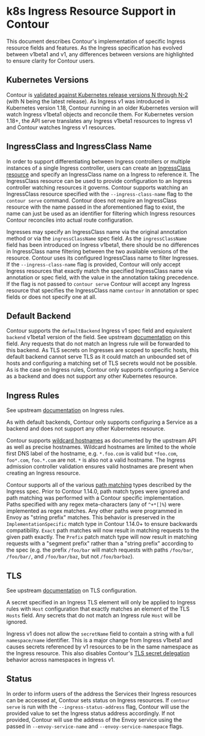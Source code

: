 # k8s Ingress Resource Support in Contour

<!-- TODO: uncomment once we finish enabling Ingress conformance in CI -->
<!-- As of Contour version 1.X, Contour is validated to be conformant to the Ingress spec using the upstream [Ingress controller conformance tests][0]. -->
<!-- However, outside of those tests, the Ingress spec can be interpreted differently by various Ingress controller implementations. -->

This document describes Contour's implementation of specific Ingress resource fields and features.
As the Ingress specification has evolved between v1beta1 and v1, any differences between versions are highlighted to ensure clarity for Contour users.

## Kubernetes Versions

Contour is [validated against Kubernetes release versions N through N-2][1] (with N being the latest release).
As Ingress v1 was introduced in Kubernetes version 1.18, Contour running in an older Kubernetes version will watch Ingress v1beta1 objects and reconcile them.
For Kubernetes version 1.18+, the API serve translates any Ingress v1beta1 resources to Ingress v1 and Contour watches Ingress v1 resources.

## IngressClass and IngressClass Name

In order to support differentiating between Ingress controllers or multiple instances of a single Ingress controller, users can create an [IngressClass resource][2] and specify an IngressClass name on a Ingress to reference it.
The IngressClass resource can be used to provide configuration to an Ingress controller watching resources it governs.
Contour supports watching an IngressClass resource specified with the `--ingress-class-name` flag to the `contour serve` command.
Contour does not require an IngressClass resource with the name passed in the aforementioned flag to exist, the name can just be used as an identifier for filtering which Ingress resources Contour reconciles into actual route configuration.

Ingresses may specify an IngressClass name via the original annotation method or via the `ingressClassName` spec field.
As the `ingressClassName` field has been introduced on Ingress v1beta1, there should be no differences in IngressClass name filtering between the two available versions of the resource.
Contour uses its configured IngressClass name to filter Ingresses.
If the `--ingress-class-name` flag is provided, Contour will only accept Ingress resources that exactly match the specified IngressClass name via annotation or spec field, with the value in the annotation taking precedence.
If the flag is not passed to `contour serve` Contour will accept any Ingress resource that specifies the IngressClass name `contour` in annotation or spec fields or does not specify one at all.

## Default Backend

Contour supports the `defaultBackend` Ingress v1 spec field and equivalent `backend` v1beta1 version of the field.
See upstream [documentation][3] on this field.
Any requests that do not match an Ingress rule will be forwarded to this backend.
As TLS secrets on Ingresses are scoped to specific hosts, this default backend cannot serve TLS as it could match an unbounded set of hosts and configuring a matching set of TLS secrets would not be possible.
As is the case on Ingress rules, Contour only supports configuring a Service as a backend and does not support any other Kubernetes resource.

## Ingress Rules

See upstream [documentation][4] on Ingress rules.

As with default backends, Contour only supports configuring a Service as a backend and does not support any other Kubernetes resource.

Contour supports [wildcard hostnames][5] as documented by the upstream API as well as precise hostnames.
Wildcard hostnames are limited to the whole first DNS label of the hostname, e.g. `*.foo.com` is valid but `*foo.com`, `foo*.com`, `foo.*.com` are not.
`*` is also not a valid hostname.
The Ingress admission controller validation ensures valid hostnames are present when creating an Ingress resource.

Contour supports all of the various [path matching][6] types described by the Ingress spec.
Prior to Contour 1.14.0, path match types were ignored and path matching was performed with a Contour specific implementation.
Paths specified with any regex meta-characters (any of `^+*[]%`) were implemented as regex matches.
Any other paths were programmed in Envoy as "string prefix" matches.
This behavior is preserved in the `ImplementationSpecific` match type in Contour 1.14.0+ to ensure backwards compatibility.
`Exact` path matches will now result in matching requests to the given path exactly.
The `Prefix` patch match type will now result in matching requests with a "segment prefix" rather than a "string prefix" according to the spec (e.g. the prefix `/foo/bar` will match requests with paths `/foo/bar`, `/foo/bar/`, and `/foo/bar/baz`, but not `/foo/barbaz`).

## TLS

See upstream [documentation][7] on TLS configuration.

A secret specified in an Ingress TLS element will only be applied to Ingress rules with `Host` configuration that exactly matches an element of the TLS `Hosts` field. 
Any secrets that do not match an Ingress rule `Host` will be ignored.

Ingress v1 does not allow the `secretName` field to contain a string with a full `namespace/name` identifier.
This is a major change from Ingress v1beta1 and causes secrets referenced by v1 resources to be in the same namespace as the Ingress resource.
This also disables Contour's [TLS secret delegation][8] behavior across namespaces in Ingress v1.

## Status

In order to inform users of the address the Services their Ingress resources can be accessed at, Contour sets status on Ingress resources.
If `contour serve` is run with the `--ingress-status-address` flag, Contour will use the provided value to set the Ingress status address accordingly.
If not provided, Contour will use the address of the Envoy service using the passed in `--envoy-service-name` and `--envoy-service-namespace` flags.

[0]: https://github.com/kubernetes-sigs/ingress-controller-conformance
[1]: /resources/compatibility-matrix/
[2]: https://kubernetes.io/docs/concepts/services-networking/ingress/#ingress-class
[3]: https://kubernetes.io/docs/concepts/services-networking/ingress/#default-backend
[4]: https://kubernetes.io/docs/concepts/services-networking/ingress/#ingress-rules
[5]: https://kubernetes.io/docs/concepts/services-networking/ingress/#hostname-wildcards
[6]: https://kubernetes.io/docs/concepts/services-networking/ingress/#path-types
[7]: https://kubernetes.io/docs/concepts/services-networking/ingress/#tls
[8]: /docs/{{page.version}}/config/tls-delegation/